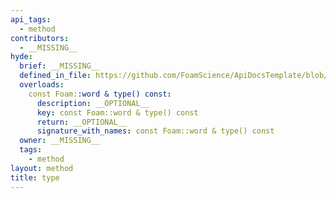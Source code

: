 ```yaml
---
api_tags:
  - method
contributors:
  - __MISSING__
hyde:
  brief: __MISSING__
  defined_in_file: https://github.com/FoamScience/ApiDocsTemplate/blob/main/code/sampleBC/sampleBCFvPatchField.H
  overloads:
    const Foam::word & type() const:
      description: __OPTIONAL__
      key: const Foam::word & type() const
      return: __OPTIONAL__
      signature_with_names: const Foam::word & type() const
  owner: __MISSING__
  tags:
    - method
layout: method
title: type
---
```

